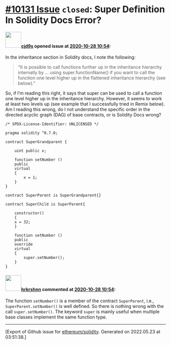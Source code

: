 # [\#10131 Issue](https://github.com/ethereum/solidity/issues/10131) `closed`: Super Definition In Solidity Docs Error?

#### <img src="https://avatars.githubusercontent.com/u/50021843?v=4" width="50">[cjd9s](https://github.com/cjd9s) opened issue at [2020-10-28 10:54](https://github.com/ethereum/solidity/issues/10131):

In the inheritance section in Solidity docs, I note the following:
>“It is possible to call functions further up in the inheritance hierarchy internally by … using super.functionName() if you want to call the function one level higher up in the flattened inheritance hierarchy (see below).”

So, if I’m reading this right, it says that super can be used to call a function one level higher up in the inheritance hierarchy. However, it seems to work at least two levels up (see example that I successfully tried in Remix below). Am I reading this wrong, do I not understand the specific order in the directed acyclic graph (DAG) of base contracts, or is Solidity Docs wrong?

```solidity
/* SPDX-License-Identifier: UNLICENSED */

pragma solidity ^0.7.0;

contract SuperGrandparent {
    
    uint public x;

    function setNumber ()
    public
    virtual
    {
        x = 1;
    }
}

contract SuperParent is SuperGrandparent{}

contract SuperChild is SuperParent{
 
    constructor()
    {
    x = 32;
    } 
    
    function setNumber ()
    public
    override
    virtual
    {
        super.setNumber();
    }
}
```



#### <img src="https://avatars.githubusercontent.com/u/13174375?u=52d702cb6bec53b561afa293cf9cd53ef7a63924&v=4" width="50">[hrkrshnn](https://github.com/hrkrshnn) commented at [2020-10-28 10:54](https://github.com/ethereum/solidity/issues/10131#issuecomment-722320715):

The function `setNumber()` is a member of the contract `SuperParent`, i.e., `SuperParent.setNumber()` is well defined. So there is nothing wrong with the call `super.setNumber()`. The keyword `super` is mainly useful when multiple base classes implement the same function type.


-------------------------------------------------------------------------------



[Export of Github issue for [ethereum/solidity](https://github.com/ethereum/solidity). Generated on 2022.05.23 at 03:51:38.]
